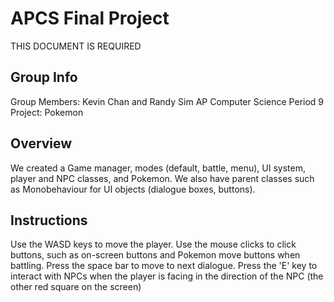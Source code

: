 # APCS Final Project
THIS DOCUMENT IS REQUIRED
## Group Info
Group Members: Kevin Chan and Randy Sim
AP Computer Science Period 9
Project: Pokemon
## Overview
We created a Game manager, modes (default, battle, menu), UI system, player and NPC classes, and Pokemon.
We also have parent classes such as Monobehaviour for UI objects (dialogue boxes, buttons).
## Instructions
Use the WASD keys to move the player.
Use the mouse clicks to click buttons, such as on-screen buttons and Pokemon move buttons when battling.
Press the space bar to move to next dialogue.
Press the 'E' key to interact with NPCs when the player is facing in the direction of the NPC (the other red square on the screen)